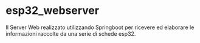 # esp32_webserver
Il Server Web realizzato utilizzando Springboot per ricevere ed elaborare le informazioni raccolte da una serie di schede esp32.

